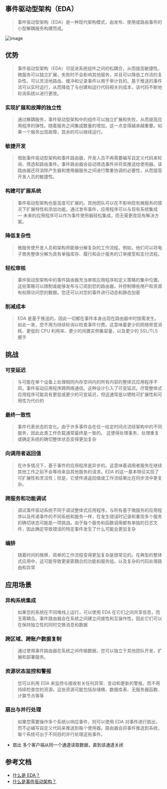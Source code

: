 ## 事件驱动型架构（EDA）
> 事件驱动型架构（EDA）是一种现代架构模式，由发布、使用或路由事件的小型解耦服务构建而成。

![image](https://github.com/jsjchai/study-notes/assets/13389058/565e994f-2cc5-4ec3-ac70-2c15042b428d)


## 优势
> 事件驱动型架构（EDA）可促进系统组件之间的松耦合，从而提高敏捷性。微服务可以独立扩展，失败时不会影响其他服务，并且可以降低工作流的复杂性。可以灵活地路由、缓冲和记录事件以用于审计目的。基于推送的事件流可以实时运行，从而降低了与创建和运行代码相关的成本，该代码不断地轮询系统以进行更改。
### 实现扩展和故障的独立性
> 通过解耦服务，事件驱动型架构中的组件可以独立扩展和失败，从而提高应用程序的弹性。随着服务之间集成数量的增加，这一点变得越来越重要。如果一个服务出现故障，其余的可以继续运行。
### 敏捷开发
> 借助事件驱动型架构和事件路由器，开发人员不再需要编写自定义代码来轮询、筛选和路由事件。事件路由器会自动筛选事件并将其推送给使用器。该路由器还将消除产生器和使用器服务之间进行繁重协调的必要性，从而提高开发人员的敏捷性。
### 构建可扩展系统
> 事件驱动型架构也是高度可扩展的。其他团队可以在不影响现有微服务的情况下扩展特性和添加功能。通过发布事件，应用程序可以与现有系统集成 — 未来的应用程序可以作为事件使用器轻松集成，而无需更改现有解决方案。
### 降低复杂性
> 微服务使开发人员和架构师能够分解复杂的工作流程。例如，他们可以将电子商务整体分解为具有单独库存、履行和会计服务的订单接受和支付流程。

### 轻松审核
> 事件驱动型架构中的事件路由器充当审核应用程序和定义策略的集中位置。这些策略可以限制谁能够发布与订阅到您的路由器，并控制哪些用户和资源有权限访问您的数据。您还可以对您的事件进行动态和静态加密

### 削减成本
> EDA 是基于推送的，因此一切都在事件本身出现在路由器中时按需发生。如此一来，您不用为持续轮询以检查事件付费。这意味着更少的网络带宽消耗、更低的 CPU 利用率、更少的闲置实例集容量，以及更少的 SSL/TLS 握手

## 挑战
### 可变延迟
> 与可能在单个设备上处理相同内存空间内的所有内容的整体式应用程序不同，事件驱动应用程序跨网络通信。这种设计引入了可变延迟。尽管整体式应用程序可能具有更低或更少的可变延迟，但这通常是以牺牲可扩展性和可用性为代价的
### 最终一致性
> 事件代表状态的变化。由于许多事件会在任一给定时间点流经架构中的不同服务，因此此类工作负载通常最终是一致的。 这使得处理事务、处理重复或确定系统的确切整体状态变得更加复杂
### 向调用者返回值
> 在许多情况下，基于事件的应用程序是异步的。这意味着调用者服务在继续其他工作之前不会等待来自其他服务的请求。EDA 的这一基本特征实现了可扩展性和灵活性；但是，它使传递返回值或工作流结果比在同步流中更复杂。
### 跨服务和功能调试
> 调试事件驱动系统不同于调试整体式应用程序。与所有基于微服务的应用程序以及传递事件的不同系统和服务一样，在发生错误时记录和重现多个服务的确切状态可能是一项挑战。由于每个服务和函数调用都有单独的日志文件，因此确定导致错误的特定事件发生了什么可能会更加复杂
### 编排
> 随着时间的推移，简单的工作流程变得更加复杂是很常见的。在典型的整体式应用中，这可能导致更紧密耦合的功能和服务组，以及复杂的代码处理路由和异常

## 应用场景
### 异构系统集成
> 如果您的系统在不同堆栈上运行，可以使用 EDA 在它们之间共享信息，而无需耦合。事件路由器会在系统之间建立间接性和互操作性，因此它们可以在保持独立性的同时交换消息和数据
### 跨区域、跨账户数据复制
> 通过使用事件路由器在系统之间传输数据，您可以独立于其他团队开发、扩展和部署服务。
### 资源状态监控和警报
> 您可以利用 EDA 来监控与接收有关任何异常、变动和更新的警报，而不用持续检查您的资源。这些资源可能包括存储桶、数据库表、无服务器函数、计算节点等等
### 扇出与并行处理
> 如果您需要操作多个系统以响应事件，则可以使用 EDA 对事件进行扇出，而不必编写自定义代码来推送到每个使用器。路由器会将事件推送到系统，每个系统可出于不同目的并行处理这些事件。
* 扇出 多个客户端从同一个通道读取数据，直到该通道关闭

## 参考文档
* [什么是 EDA？](https://aws.amazon.com/cn/what-is/eda/)
* [什么是事件驱动架构？](https://www.tibco.com/zh-hans/reference-center/what-is-event-driven-architecture)
